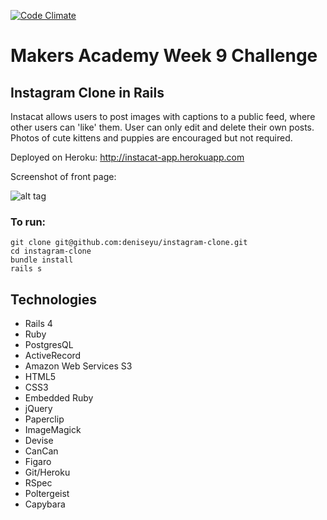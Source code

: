 [![Code Climate](https://codeclimate.com/github/deniseyu/instagram-clone/badges/gpa.svg)](https://codeclimate.com/github/deniseyu/instagram-clone)

# Makers Academy Week 9 Challenge

## Instagram Clone in Rails

Instacat allows users to post images with captions to a public feed, where other users can 'like' them. User can only edit and delete their own posts. Photos of cute kittens and puppies are encouraged but not required.

Deployed on Heroku: http://instacat-app.herokuapp.com 

Screenshot of front page:

![alt tag](https://raw.github.com/deniseyu/instagram-clone/master/public/images/screenshot.png)

### To run: 

```
git clone git@github.com:deniseyu/instagram-clone.git
cd instagram-clone
bundle install
rails s
```

## Technologies

* Rails 4
* Ruby
* PostgresQL
* ActiveRecord
* Amazon Web Services S3
* HTML5
* CSS3
* Embedded Ruby
* jQuery
* Paperclip
* ImageMagick
* Devise
* CanCan
* Figaro
* Git/Heroku
* RSpec
* Poltergeist
* Capybara

